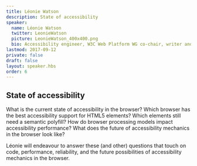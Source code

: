 ```yaml
---
title: Léonie Watson
description: State of accessibility
speaker:
  name: Léonie Watson
  twitter: LeonieWatson
  picture: LeonieWatson_400x400.png
  bio: Accessibility engineer, W3C Web Platform WG co-chair, writer and speaker, screen reader user, tequila drinker and crime fiction junkie.
lastmod: 2017-09-12
private: false
draft: false
layout: speaker.hbs
order: 6
---
```


## State of accessibility

What is the current state of accessibility in the browser? Which browser has the best accessibility support for HTML5 elements? Which elements still need a semantic polyfill? How do browser processing models impact accessibility performance? What does the future of accessibility mechanics in the browser look like?

Léonie will endeavour to answer these (and other) questions that touch on code, performance, reliability, and the future possibilities of accessibility mechanics in the browser.
